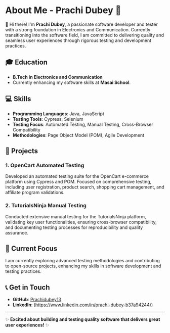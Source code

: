 # About Me - Prachi Dubey 🌟

👋 Hi there! I'm **Prachi Dubey**, a passionate software developer and tester with a strong foundation in Electronics and Communication. Currently transitioning into the software field, I am committed to delivering quality and seamless user experiences through rigorous testing and development practices.

## 🎓 Education
- **B.Tech in Electronics and Communication**
- Currently enhancing my software skills at **Masai School**.

## 💻 Skills
- **Programming Languages**: Java, JavaScript
- **Testing Tools**: Cypress, Selenium
- **Testing Focus**: Automated Testing, Manual Testing, Cross-Browser Compatibility
- **Methodologies**: Page Object Model (POM), Agile Development

## 🚀 Projects
### 1. OpenCart Automated Testing
Developed an automated testing suite for the OpenCart e-commerce platform using Cypress and POM. Focused on comprehensive testing, including user registration, product search, shopping cart management, and affiliate program validations.

### 2. TutorialsNinja Manual Testing
Conducted extensive manual testing for the TutorialsNinja platform, validating key user functionalities, ensuring cross-browser compatibility, and documenting testing processes for reproducibility and quality assurance.

## 🌱 Current Focus
I am currently exploring advanced testing methodologies and contributing to open-source projects, enhancing my skills in software development and testing practices.

## 📞 Get in Touch
- **GitHub**: [Prachidubey13](https://github.com/Prachidubey13)
- **LinkedIn**: (https://www.linkedin.com/in/prachi-dubey-b37a94244/)

---

✨ **Excited about building and testing quality software that delivers great user experiences!** ✨

